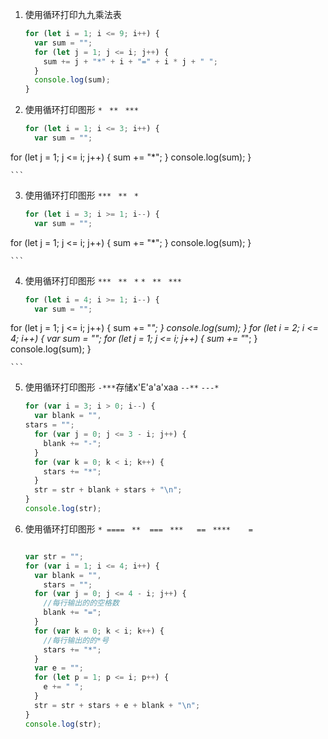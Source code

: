 1. 使用循环打印九九乘法表

    ```js
    for (let i = 1; i <= 9; i++) {
      var sum = "";
      for (let j = 1; j <= i; j++) {
        sum += j + "*" + i + "=" + i * j + " ";
      }
      console.log(sum);
    }
    ```

2. 使用循环打印图形
    `* `
    `** `
    `***`

    ```js
    for (let i = 1; i <= 3; i++) {
      var sum = "";
  for (let j = 1; j <= i; j++) {
        sum += "*";
      }
      console.log(sum);
    }
    
    ```
    
3. 使用循环打印图形
    `*** `
    `** `
    `*`

    ```js
    for (let i = 3; i >= 1; i--) {
      var sum = "";
  for (let j = 1; j <= i; j++) {
        sum += "*";
      }
      console.log(sum);
    }
    
    ```
    
4. 使用循环打印图形
    `*** `
    `**`
    ` *` 
    `* `
    `** `
    `***`

    ```js
    for (let i = 4; i >= 1; i--) {
      var sum = "";
  for (let j = 1; j <= i; j++) {
        sum += "*";
      }
      console.log(sum);
    }
    for (let i = 2; i <= 4; i++) {
      var sum = "";
      for (let j = 1; j <= i; j++) {
        sum += "*";
      }
      console.log(sum);
    }
    
    ```
    
5. 使用循环打印图形
    `-***`存储x'E'a'a'xaa
    `--**`
    `---*`

    ```js
    for (var i = 3; i > 0; i--) {
      var blank = "",
    stars = "";
      for (var j = 0; j <= 3 - i; j++) {
        blank += "-";
      }
      for (var k = 0; k < i; k++) {
        stars += "*";
      }
      str = str + blank + stars + "\n";
    }
    console.log(str);
    ```
    
6. 使用循环打印图形
    `* ==== `
    `**  === `
    `***   == `
    `****    =`

    ```js
    
    var str = "";
    for (var i = 1; i <= 4; i++) {
      var blank = "",
        stars = "";
      for (var j = 0; j <= 4 - i; j++) {
        //每行输出的的空格数
        blank += "=";
      }
      for (var k = 0; k < i; k++) {
        //每行输出的的*号
        stars += "*";
      }
      var e = "";
      for (let p = 1; p <= i; p++) {
        e += " ";
      }
      str = str + stars + e + blank + "\n";
    }
    console.log(str);
    ```

